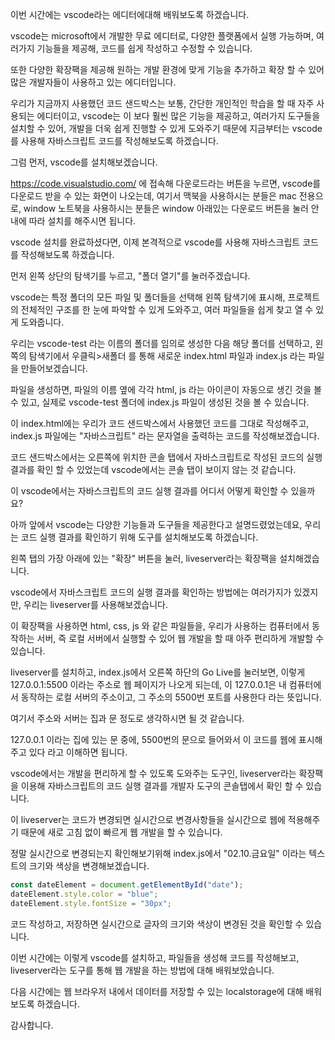 이번 시간에는 vscode라는 에디터에대해 배워보도록 하겠습니다.

vscode는 microsoft에서 개발한 무료 에디터로, 다양한 플랫폼에서 실행 가능하며, 여러가지 기능들을 제공해, 코드를 쉽게 작성하고 수정할 수 있습니다.

또한 다양한 확장팩을 제공해 원하는 개발 환경에 맞게 기능을 추가하고 확장 할 수 있어 많은 개발자들이 사용하고 있는 에디터입니다.

우리가 지금까지 사용했던 코드 샌드박스는 보통, 간단한 개인적인 학습을 할 때 자주 사용되는 에디터이고, vscode는 이 보다 훨씬 많은 기능을 제공하고, 여러가지 도구들을 설치할 수 있어, 개발을 더욱 쉽게 진행할 수 있게 도와주기 때문에 지금부터는 vscode를 사용해 자바스크립트 코드를 작성해보도록 하겠습니다.

그럼 먼저, vscode를 설치해보겠습니다.

https://code.visualstudio.com/ 에 접속해 다운로드라는 버튼을 누르면, vscode를 다운로드 받을 수 있는 화면이 나오는데, 여기서 맥북을 사용하시는 분들은 mac 전용으로, window 노트북을 사용하시는 분들은 window 아래있는 다운로드 버튼을 눌러 안내에 따라 설치를 해주시면 됩니다.

vscode 설치를 완료하셨다면, 이제 본격적으로 vscode를 사용해 자바스크립트 코드를 작성해보도록 하겠습니다.

먼저 왼쪽 상단의 탐색기를 누르고, "폴더 열기"를 눌러주겠습니다.

vscode는 특정 폴더의 모든 파일 및 폴더들을 선택해 왼쪽 탐색기에 표시해, 프로젝트의 전체적인 구조를 한 눈에 파악할 수 있게 도와주고, 여러 파일들을 쉽게 찾고 열 수 있게 도와줍니다.

우리는 vscode-test 라는 이름의 폴더를 임의로 생성한 다음 해당 폴더를 선택하고, 왼쪽의 탐색기에서 우클릭>새폴더 를 통해 새로운 index.html 파일과 index.js 라는 파일을 만들어보겠습니다.

파일을 생성하면, 파일의 이름 옆에 각각 html, js 라는 아이콘이 자동으로 생긴 것을 볼 수 있고, 실제로 vscode-test 폴더에 index.js 파일이 생성된 것을 볼 수 있습니다.

이 index.html에는 우리가 코드 샌드박스에서 사용했던 코드를 그대로 작성해주고, index.js 파일에는 "자바스크립트" 라는 문자열을 출력하는 코드를 작성해보겠습니다.

코드 샌드박스에서는 오른쪽에 위치한 콘솔 탭에서 자바스크립트로 작성된 코드의 실행결과를 확인 할 수 있었는데 vscode에서는 콘솔 탭이 보이지 않는 것 같습니다.

이 vscode에서는 자바스크립트의 코드 실행 결과를 어디서 어떻게 확인할 수 있을까요?

아까 앞에서 vscode는 다양한 기능들과 도구들을 제공한다고 설명드렸었는데요, 우리는 코드 실행 결과를 확인하기 위해 도구를 설치해보도록 하겠습니다.

왼쪽 탭의 가장 아래에 있는 "확장" 버튼을 눌러, liveserver라는 확장팩을 설치해겠습니다.
 
vscode에서 자바스크립트 코드의 실행 결과를 확인하는 방법에는 여러가지가 있겠지만, 우리는 liveserver를 사용해보겠습니다.

이 확장팩을 사용하면 html, css, js 와 같은 파일들을, 우리가 사용하는 컴퓨터에서 동작하는 서버, 즉 로컬 서버에서 실행할 수 있어 웹 개발을 할 때 아주 편리하게 개발할 수 있습니다.

liveserver를 설치하고, index.js에서 오른쪽 하단의 Go Live를 눌러보면, 이렇게 127.0.0.1:5500 이라는 주소로 웹 페이지가 나오게 되는데, 이 127.0.0.1은 내 컴퓨터에서 동작하는 로컬 서버의 주소이고, 그 주소의 5500번 포트를 사용한다 라는 뜻입니다.

여기서 주소와 서버는 집과 문 정도로 생각하시면 될 것 같습니다.

127.0.0.1 이라는 집에 있는 문 중에, 5500번의 문으로 들어와서 이 코드를 웹에 표시해주고 있다 라고 이해하면 됩니다.

vscode에서는 개발을 편리하게 할 수 있도록 도와주는 도구인, liveserver라는 확장팩을 이용해 자바스크립트의 코드 실행 결과를 개발자 도구의 콘솔탭에서 확인 할 수 있습니다.

이 liveserver는 코드가 변경되면 실시간으로 변경사항들을 실시간으로 웹에 적용해주기 때문에 새로 고침 없이 빠르게 웹 개발을 할 수 있습니다.

정말 실시간으로 변경되는지 확인해보기위해 index.js에서 "02.10.금요일" 이라는 텍스트의 크기와 색상을 변경해보겠습니다.

```js
const dateElement = document.getElementById("date");
dateElement.style.color = "blue";
dateElement.style.fontSize = "30px";
```

코드 작성하고, 저장하면 실시간으로 글자의 크기와 색상이 변경된 것을 확인할 수 있습니다.

이번 시간에는 이렇게 vscode를 설치하고, 파일들을 생성해 코드를 작성해보고, liveserver라는 도구를 통해 웹 개발을 하는 방법에 대해 배워보았습니다.

다음 시간에는 웹 브라우저 내에서 데이터를 저장할 수 있는 localstorage에 대해 배워보도록 하겠습니다.

감사합니다.